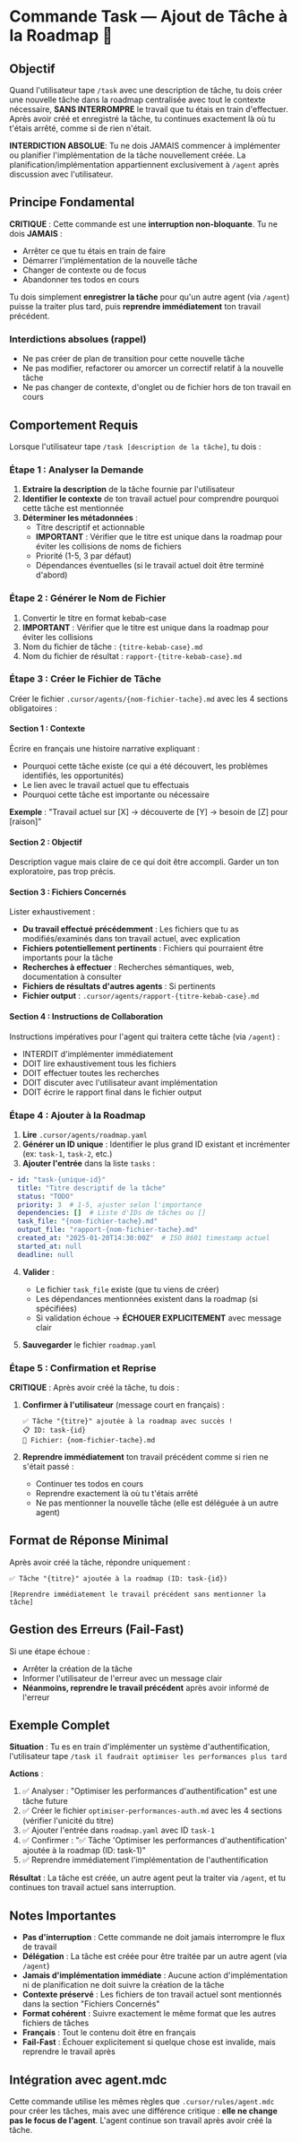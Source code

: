 # Commande Task — Ajout de Tâche à la Roadmap 📝

## Objectif

Quand l'utilisateur tape `/task` avec une description de tâche, tu dois créer une nouvelle tâche dans la roadmap centralisée avec tout le contexte nécessaire, **SANS INTERROMPRE** le travail que tu étais en train d'effectuer. Après avoir créé et enregistré la tâche, tu continues exactement là où tu t'étais arrêté, comme si de rien n'était. 

**INTERDICTION ABSOLUE**: Tu ne dois JAMAIS commencer à implémenter ou planifier l'implémentation de la tâche nouvellement créée. La planification/implémentation appartiennent exclusivement à `/agent` après discussion avec l'utilisateur.

## Principe Fondamental

**CRITIQUE** : Cette commande est une **interruption non-bloquante**. Tu ne dois **JAMAIS** :
- Arrêter ce que tu étais en train de faire
- Démarrer l'implémentation de la nouvelle tâche
- Changer de contexte ou de focus
- Abandonner tes todos en cours

Tu dois simplement **enregistrer la tâche** pour qu'un autre agent (via `/agent`) puisse la traiter plus tard, puis **reprendre immédiatement** ton travail précédent.

### Interdictions absolues (rappel)
- Ne pas créer de plan de transition pour cette nouvelle tâche
- Ne pas modifier, refactorer ou amorcer un correctif relatif à la nouvelle tâche
- Ne pas changer de contexte, d'onglet ou de fichier hors de ton travail en cours

## Comportement Requis

Lorsque l'utilisateur tape `/task [description de la tâche]`, tu dois :

### Étape 1 : Analyser la Demande

1. **Extraire la description** de la tâche fournie par l'utilisateur
2. **Identifier le contexte** de ton travail actuel pour comprendre pourquoi cette tâche est mentionnée
3. **Déterminer les métadonnées** :
   - Titre descriptif et actionnable
   - **IMPORTANT** : Vérifier que le titre est unique dans la roadmap pour éviter les collisions de noms de fichiers
   - Priorité (1-5, 3 par défaut)
   - Dépendances éventuelles (si le travail actuel doit être terminé d'abord)

### Étape 2 : Générer le Nom de Fichier

1. Convertir le titre en format kebab-case
2. **IMPORTANT** : Vérifier que le titre est unique dans la roadmap pour éviter les collisions
3. Nom du fichier de tâche : `{titre-kebab-case}.md`
4. Nom du fichier de résultat : `rapport-{titre-kebab-case}.md`

### Étape 3 : Créer le Fichier de Tâche

Créer le fichier `.cursor/agents/{nom-fichier-tache}.md` avec les 4 sections obligatoires :

#### Section 1 : Contexte

Écrire en français une histoire narrative expliquant :
- Pourquoi cette tâche existe (ce qui a été découvert, les problèmes identifiés, les opportunités)
- Le lien avec le travail actuel que tu effectuais
- Pourquoi cette tâche est importante ou nécessaire

**Exemple** : "Travail actuel sur [X] → découverte de [Y] → besoin de [Z] pour [raison]"

#### Section 2 : Objectif

Description vague mais claire de ce qui doit être accompli. Garder un ton exploratoire, pas trop précis.

#### Section 3 : Fichiers Concernés

Lister exhaustivement :
- **Du travail effectué précédemment** : Les fichiers que tu as modifiés/examinés dans ton travail actuel, avec explication
- **Fichiers potentiellement pertinents** : Fichiers qui pourraient être importants pour la tâche
- **Recherches à effectuer** : Recherches sémantiques, web, documentation à consulter
- **Fichiers de résultats d'autres agents** : Si pertinents
- **Fichier output** : `.cursor/agents/rapport-{titre-kebab-case}.md`

#### Section 4 : Instructions de Collaboration

Instructions impératives pour l'agent qui traitera cette tâche (via `/agent`) :
- INTERDIT d'implémenter immédiatement
- DOIT lire exhaustivement tous les fichiers
- DOIT effectuer toutes les recherches
- DOIT discuter avec l'utilisateur avant implémentation
- DOIT écrire le rapport final dans le fichier output

### Étape 4 : Ajouter à la Roadmap

1. **Lire** `.cursor/agents/roadmap.yaml`
2. **Générer un ID unique** : Identifier le plus grand ID existant et incrémenter (ex: `task-1`, `task-2`, etc.)
3. **Ajouter l'entrée** dans la liste `tasks` :

```yaml
- id: "task-{unique-id}"
  title: "Titre descriptif de la tâche"
  status: "TODO"
  priority: 3  # 1-5, ajuster selon l'importance
  dependencies: []  # Liste d'IDs de tâches ou []
  task_file: "{nom-fichier-tache}.md"
  output_file: "rapport-{nom-fichier-tache}.md"
  created_at: "2025-01-20T14:30:00Z"  # ISO 8601 timestamp actuel
  started_at: null
  deadline: null
```

4. **Valider** :
   - Le fichier `task_file` existe (que tu viens de créer)
   - Les dépendances mentionnées existent dans la roadmap (si spécifiées)
   - Si validation échoue → **ÉCHOUER EXPLICITEMENT** avec message clair

5. **Sauvegarder** le fichier `roadmap.yaml`

### Étape 5 : Confirmation et Reprise

**CRITIQUE** : Après avoir créé la tâche, tu dois :

1. **Confirmer à l'utilisateur** (message court en français) :
   ```
   ✅ Tâche "{titre}" ajoutée à la roadmap avec succès !
   📋 ID: task-{id}
   📁 Fichier: {nom-fichier-tache}.md
   ```

2. **Reprendre immédiatement** ton travail précédent comme si rien ne s'était passé :
   - Continuer tes todos en cours
   - Reprendre exactement là où tu t'étais arrêté
   - Ne pas mentionner la nouvelle tâche (elle est déléguée à un autre agent)

## Format de Réponse Minimal

Après avoir créé la tâche, répondre uniquement :

```
✅ Tâche "{titre}" ajoutée à la roadmap (ID: task-{id})

[Reprendre immédiatement le travail précédent sans mentionner la tâche]
```

## Gestion des Erreurs (Fail-Fast)

Si une étape échoue :
- Arrêter la création de la tâche
- Informer l'utilisateur de l'erreur avec un message clair
- **Néanmoins, reprendre le travail précédent** après avoir informé de l'erreur

## Exemple Complet

**Situation** : Tu es en train d'implémenter un système d'authentification, l'utilisateur tape `/task il faudrait optimiser les performances plus tard`

**Actions** :
1. ✅ Analyser : "Optimiser les performances d'authentification" est une tâche future
2. ✅ Créer le fichier `optimiser-performances-auth.md` avec les 4 sections (vérifier l'unicité du titre)
3. ✅ Ajouter l'entrée dans `roadmap.yaml` avec ID `task-1`
4. ✅ Confirmer : "✅ Tâche 'Optimiser les performances d'authentification' ajoutée à la roadmap (ID: task-1)"
5. ✅ Reprendre immédiatement l'implémentation de l'authentification

**Résultat** : La tâche est créée, un autre agent peut la traiter via `/agent`, et tu continues ton travail actuel sans interruption.

## Notes Importantes

- **Pas d'interruption** : Cette commande ne doit jamais interrompre le flux de travail
- **Délégation** : La tâche est créée pour être traitée par un autre agent (via `/agent`)
- **Jamais d'implémentation immédiate** : Aucune action d'implémentation ni de planification ne doit suivre la création de la tâche
- **Contexte préservé** : Les fichiers de ton travail actuel sont mentionnés dans la section "Fichiers Concernés"
- **Format cohérent** : Suivre exactement le même format que les autres fichiers de tâches
- **Français** : Tout le contenu doit être en français
- **Fail-Fast** : Échouer explicitement si quelque chose est invalide, mais reprendre le travail après

## Intégration avec agent.mdc

Cette commande utilise les mêmes règles que `.cursor/rules/agent.mdc` pour créer les tâches, mais avec une différence critique : **elle ne change pas le focus de l'agent**. L'agent continue son travail après avoir créé la tâche.

